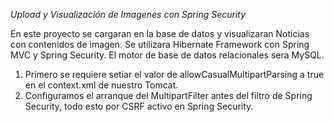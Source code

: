 *Upload y Visualización de Imagenes con Spring Security*

En este proyecto se cargaran en la base de datos y visualizaran Noticias con contenidos de imagen. Se utilizara Hibernate Framework con Spring MVC y Spring Security. El motor de base de datos relacionales sera MySQL.
1. Primero se requiere setiar el valor de allowCasualMultipartParsing a true en el context.xml de nuestro Tomcat.
2. Configuramos el arranque del MultipartFilter antes del filtro de Spring Security, todo esto por CSRF activo en Spring Security.
